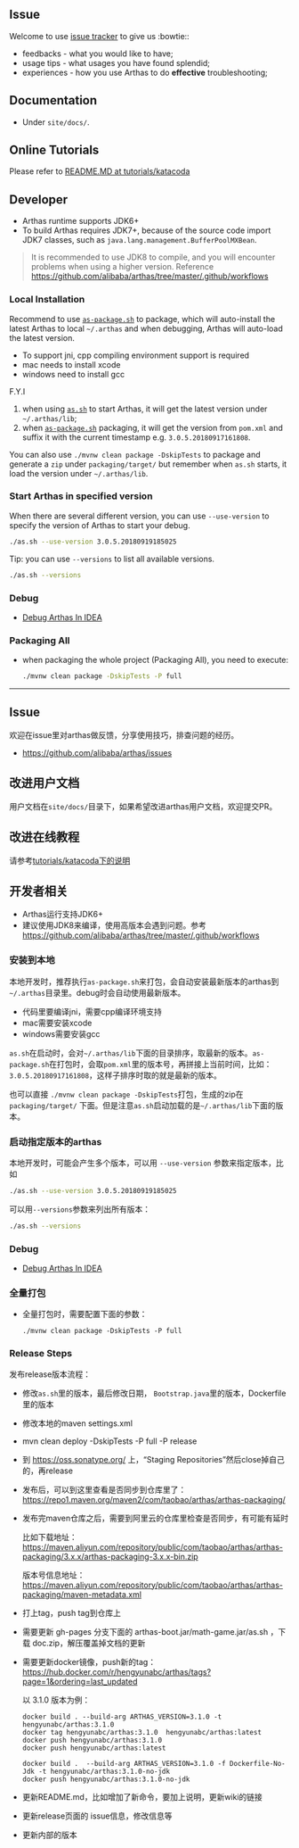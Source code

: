 

## Issue

Welcome to use [issue tracker](https://github.com/alibaba/arthas/issues) to give us :bowtie::

* feedbacks - what you would like to have;
* usage tips - what usages you have found splendid;
* experiences - how you use Arthas to do **effective** troubleshooting;

## Documentation

* Under `site/docs/`.

## Online Tutorials

Please refer to [README.MD at tutorials/katacoda](tutorials/katacoda/README.md#contribution-guide)

## Developer

* Arthas runtime supports JDK6+
* To build Arthas requires JDK7+, because of the source code import JDK7 classes, such as `java.lang.management.BufferPoolMXBean`.

> It is recommended to use JDK8 to compile, and you will encounter problems when using a higher version. Reference https://github.com/alibaba/arthas/tree/master/.github/workflows
### Local Installation

Recommend to use [`as-package.sh`](as-package.sh) to package, which will auto-install the latest Arthas to local `~/.arthas` and when debugging, Arthas will auto-load the latest version.

* To support jni, cpp compiling environment support is required
* mac needs to install xcode
* windows need to install gcc

F.Y.I
1. when using [`as.sh`](https://github.com/alibaba/arthas/blob/master/bin/as.sh) to start Arthas, it will get the latest version under `~/.arthas/lib`;
2. when [`as-package.sh`](as-package.sh) packaging, it will get the version from `pom.xml` and suffix it with the current timestamp e.g. `3.0.5.20180917161808`. 

You can also use `./mvnw clean package -DskipTests` to package and generate a `zip` under `packaging/target/` but remember when `as.sh` starts, it load the version under `~/.arthas/lib`.

### Start Arthas in specified version

When there are several different version, you can use `--use-version` to specify the version of Arthas to start your debug.

```bash
./as.sh --use-version 3.0.5.20180919185025
```

Tip: you can use `--versions` to list all available versions.

```bash
./as.sh --versions
```

### Debug

* [Debug Arthas In IDEA](https://github.com/alibaba/arthas/issues/222)

### Packaging All

* when packaging the whole project (Packaging All), you need to execute:

    ```bash
    ./mvnw clean package -DskipTests -P full
    ```

---



## Issue

欢迎在issue里对arthas做反馈，分享使用技巧，排查问题的经历。

* https://github.com/alibaba/arthas/issues

## 改进用户文档

用户文档在`site/docs/`目录下，如果希望改进arthas用户文档，欢迎提交PR。

## 改进在线教程

请参考[tutorials/katacoda下的说明](tutorials/katacoda/README_CN.md#贡献指南)

## 开发者相关

* Arthas运行支持JDK6+
* 建议使用JDK8来编译，使用高版本会遇到问题。参考 https://github.com/alibaba/arthas/tree/master/.github/workflows
### 安装到本地

本地开发时，推荐执行`as-package.sh`来打包，会自动安装最新版本的arthas到`~/.arthas`目录里。debug时会自动使用最新版本。

* 代码里要编译jni，需要cpp编译环境支持
* mac需要安装xcode
* windows需要安装gcc


`as.sh`在启动时，会对`~/.arthas/lib`下面的目录排序，取最新的版本。`as-package.sh`在打包时，会取`pom.xml`里的版本号，再拼接上当前时间，比如： `3.0.5.20180917161808`，这样子排序时取的就是最新的版本。

也可以直接 `./mvnw clean package -DskipTests`打包，生成的zip在 `packaging/target/` 下面。但是注意`as.sh`启动加载的是`~/.arthas/lib`下面的版本。

### 启动指定版本的arthas

本地开发时，可能会产生多个版本，可以用 `--use-version` 参数来指定版本，比如

```bash
./as.sh --use-version 3.0.5.20180919185025
```

可以用`--versions`参数来列出所有版本：

```bash
./as.sh --versions
```

### Debug

* [Debug Arthas In IDEA](https://github.com/alibaba/arthas/issues/222)

### 全量打包


* 全量打包时，需要配置下面的参数：

    ```
    ./mvnw clean package -DskipTests -P full
    ```

### Release Steps

发布release版本流程：

* 修改`as.sh`里的版本，最后修改日期， `Bootstrap.java`里的版本，Dockerfile里的版本
* 修改本地的maven settings.xml
* mvn clean deploy -DskipTests -P full -P release

* 到 https://oss.sonatype.org/ 上，“Staging Repositories”然后close掉自己的，再release
* 发布后，可以到这里查看是否同步到仓库里了： https://repo1.maven.org/maven2/com/taobao/arthas/arthas-packaging/
* 发布完maven仓库之后，需要到阿里云的仓库里检查是否同步，有可能有延时

    比如下载地址： https://maven.aliyun.com/repository/public/com/taobao/arthas/arthas-packaging/3.x.x/arthas-packaging-3.x.x-bin.zip
    
    版本号信息地址： https://maven.aliyun.com/repository/public/com/taobao/arthas/arthas-packaging/maven-metadata.xml

* 打上tag，push tag到仓库上
* 需要更新 gh-pages 分支下面的 arthas-boot.jar/math-game.jar/as.sh ，下载 doc.zip，解压覆盖掉文档的更新
* 需要更新docker镜像，push新的tag：https://hub.docker.com/r/hengyunabc/arthas/tags?page=1&ordering=last_updated

    以 3.1.0 版本为例：
    ```
    docker build . --build-arg ARTHAS_VERSION=3.1.0 -t hengyunabc/arthas:3.1.0
    docker tag hengyunabc/arthas:3.1.0  hengyunabc/arthas:latest
    docker push hengyunabc/arthas:3.1.0
    docker push hengyunabc/arthas:latest

    docker build .  --build-arg ARTHAS_VERSION=3.1.0 -f Dockerfile-No-Jdk -t hengyunabc/arthas:3.1.0-no-jdk
    docker push hengyunabc/arthas:3.1.0-no-jdk
    ```
* 更新README.md，比如增加了新命令，要加上说明，更新wiki的链接
* 更新release页面的 issue信息，修改信息等
* 更新内部的版本

